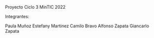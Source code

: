 Proyecto Ciclo 3
MinTIC 2022


Integrantes:

Paula Muñoz
Estefany Martinez
Camilo Bravo
Alfonso Zapata
Giancarlo Zapata

